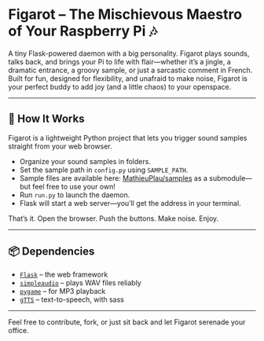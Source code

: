 # Figarot – The Mischievous Maestro of Your Raspberry Pi 🎶

A tiny Flask-powered daemon with a big personality. Figarot plays sounds, talks back, and brings your Pi to life with flair—whether it’s a jingle, a dramatic entrance, a groovy sample, or just a sarcastic comment in French. Built for fun, designed for flexibility, and unafraid to make noise, Figarot is your perfect buddy to add joy (and a little chaos) to your openspace.

---

## 🧠 How It Works

Figarot is a lightweight Python project that lets you trigger sound samples straight from your web browser.

- Organize your sound samples in folders.
- Set the sample path in `config.py` using `SAMPLE_PATH`.
- Sample files are available here: [MathieuPlau/samples](https://github.com/MathieuPlau/samples) as a submodule—but feel free to use your own!
- Run `run.py` to launch the daemon.
- Flask will start a web server—you’ll get the address in your terminal.

That’s it. Open the browser. Push the buttons. Make noise. Enjoy.

---

## 📦 Dependencies

- [`Flask`](https://palletsprojects.com/p/flask/) – the web framework  
- [`simpleaudio`](https://simpleaudio.readthedocs.io/) – plays WAV files reliably  
- [`pygame`](https://www.pygame.org/) – for MP3 playback  
- [`gTTS`](https://pypi.org/project/gTTS/) – text-to-speech, with sass

---

Feel free to contribute, fork, or just sit back and let Figarot serenade your office.
